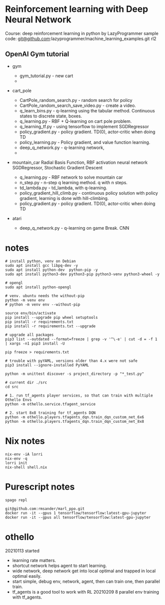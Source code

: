 # Reinforcement learning with Deep Neural Network

Course: deep reinforcement learning in python by LazyProgrammer
sample code: git@github.com:lazyprogrammer/machine_learning_examples.git rl2


## OpenAI Gym tutorial

- gym
  - gym_tutorial.py - new cart
  -
- cart_pole
  - CartPole_random_search.py  - random search for policy
  - CartPole_random_search_save_video.py - create a video.
  - q_learn_bins.py - q-learning using the tabular method.
    Continuous states to discrete state, boxes.
  - q_learning.py - RBF + Q-learning on cart pole problem.
  - q_learning_tf.py - using tensorflow to implement SGDRegressor
  - policy_gradient.py - policy gradient. TD(0), actor-critic when doing TD
  - policy_learning.py - Policy gradient, and value function learning.
  - deep_q_network.py - q-learning network,
  -
- mountain_car
  Radial Basis Function, RBF activation neural network
  SGDRegressor, Stochastic Gradient Descent
  - q_learning.py - RBF network to solve mountain car
  - n_step.py - n-step q learning method. q with n steps.
  - td_lambda.py - td_lambda, with q-learning.
  - policy_gradient_hill_climb.py - continuous policy solution with policy gradient, learning is done with hill-climbing.
  - policy_gradient.py - policy gradient. TD(0), actor-critic when doing TD

- atari
  - deep_q_network.py - q-learning on game Break. CNN

# notes

```
# install python, venv on Debian
sudo apt install gcc libpq-dev -y
sudo apt install python-dev  python-pip -y
sudo apt install python3-dev python3-pip python3-venv python3-wheel -y

# opengl
sudo apt install python-opengl

# venv. ubuntu needs the without-pip
python -m venv env
# python -m venv env --without-pip

source env/bin/activate
pip install --upgrade pip wheel setuptools
pip install -r requirements.txt
pip install -r requirements.txt --upgrade

# upgrade all packages 
pip3 list --outdated --format=freeze | grep -v '^\-e' | cut -d = -f 1 | xargs -n1 pip3 install -U 

pip freeze > requirements.txt

# trouble with pyYAML, versions older than 4.x were not safe
pip3 install --ignore-installed PyYAML

python -m unittest discover -s project_directory -p "*_test.py"

# current dir ./src
cd src

# 1. run tf_agents player services, so that can train with multiple Othello Envs
python -m othello.service.tfagent_service

# 2. start 8x8 training for tf_agents DQN
python -m othello.players.tfagents_dqn.train_dqn_custom_net_6x6
python -m othello.players.tfagents_dqn.train_dqn_custom_net_8x8

``` 

# Nix notes
```
nix-env -iA lorri
nix-env -q
lorri init
nix-shell shell.nix
```
# Purescript notes
```
spago repl
```
``` 
git@github.com:rmsander/marl_ppo.git
docker run -it --gpus 1 tensorflow/tensorflow:latest-gpu-jupyter
docker run -it --gpus all tensorflow/tensorflow:latest-gpu-jupyter
```
# othello
20210113 started
- learning rate matters. 
- shortcut network helps agent to start learning. 
- wide network, deep network get into local optimal and trapped in local optimal easily.
- start simple, debug env, network, agent, then can train one, then parallel train.
- tf_agents is a good tool to work with RL
20210209 8 parallel env training with tf_agents.
